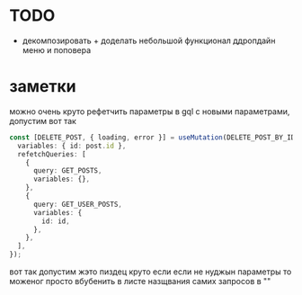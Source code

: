 # TODO

- декомпозировать + доделать небольшой функционал ддропдайн меню и поповера

# заметки

можно очень круто рефетчить параметры в gql с новыми параметрами, допустим вот так

```typescript
const [DELETE_POST, { loading, error }] = useMutation(DELETE_POST_BY_ID, {
  variables: { id: post.id },
  refetchQueries: [
    {
      query: GET_POSTS,
      variables: {},
    },
    {
      query: GET_USER_POSTS,
      variables: {
        id: id,
      },
    },
  ],
});
```

вот так допустим жэто пиздец круто если если не нуджын параметры то
моженог просто вбубенить в листе назщвания самих запросов в ""
